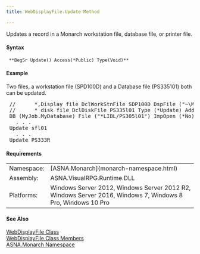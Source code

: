 ```yaml
---
title: WebDisplayFile.Update Method

---
```


Updates a record in a Monarch workstation file, database file, or printer file.

#### Syntax
<pre class="prettyprint"><code class="avr"> **BegSr Update() Access(*Public) Type(Void)** </code></pre>

<!-- start -->

#### Example
Two files, a workstation file (SPD100D) and a Database file (PS335101) both can be updated.
<pre class="prettyprint"> //      *‚Display file DclWorkStnFile SDP100D DspFile ("~\Mon31120View\SDP100D.aspx") Subfile ( sfl01,#RRN )  
 //      * disk file DclDiskFile PS335l01 Type (*Update) AddRec (*Yes) Org (*Indexed) +
 DB (MyJob.MyDatabase) File ("*LIBL/PS305l01") ImpOpen (*No) RnmFmt ( PS333R )        
   . . .            
 Update sfl01
   . . .
 Update PS333R</pre>

<!-- -->

#### Requirements
<table class="dttable" cellspacing="0" cellpadding="4" width="60%">
           <colgroup>
            <col width="15%" style="font-weight:bold" />
            <col width="85%" />
          </colgroup>
          <tr>
            <td>Namespace:</td>
            <td>[ASNA.Monarch](monarch-namespace.html)</td>
          </tr>
          <tr>
            <td>Assembly:</td>
            <td>ASNA.VisualRPG.Runtime.DLL</td>
          </tr>
         <tr>
            <td>Platforms:</td>
            <td> Windows Server 2012, Windows Server 2012 R2, Windows Server 2016,  Windows 7, Windows 8 Pro, Windows 10 Pro</td>
         </tr>
</table>

<!-- end -->

#### See Also
[ WebDisplayFile Class](web-display-file-class.html) <br /> [ WebDisplayFile Class Members](web-display-file-class-members.html) <br /> [ASNA.Monarch Namespace](monarch-namespace.html)
